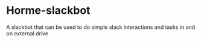 # Horme-slackbot
A slackbot that can be used to do simple slack interactions and tasks in and on external drive
